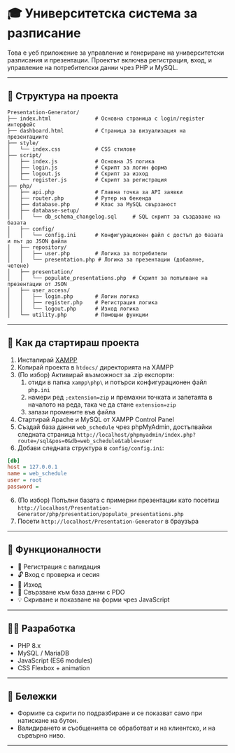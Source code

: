 # 🎓 Университетска система за разписание

Това е уеб приложение за управление и генериране на университетски разписания и презентации. Проектът включва регистрация, вход, и управление на потребителски данни чрез PHP и MySQL.

---

## 📁 Структура на проекта

```
Presentation-Generator/
├── index.html              # Основна страница с login/register интерфейс
├── dashboard.html          # Страница за визуализация на презентациите
├── style/
│   └── index.css           # CSS стилове
├── script/
│   ├── index.js            # Основна JS логика
│   ├── login.js            # Скрипт за логин форма
│   ├── logout.js           # Скрипт за изход
│   └── register.js         # Скрипт за регистрация
├── php/
│   ├── api.php             # Главна точка за API заявки
│   ├── router.php          # Рутер на бекенда
│   ├── database.php        # Клас за MySQL свързаност
│   ├── database-setup/
│   │   └── db_schema_changelog.sql     # SQL скрипт за създаване на базата
│   ├── config/
│   │   └── config.ini      # Конфигурационен файл с достъп до базата и път до JSON файла
│   ├── repository/
│   │   ├── user.php        # Логика за потребители
│   │   └── presentation.php # Логика за презентации (добавяне, четене)
│   ├── presentation/
│   │   └── populate_presentations.php  # Скрипт за попълване на презентации от JSON
│   ├── user_access/
│   │   ├── login.php       # Логин логика
│   │   ├── register.php    # Регистрация логика
│   │   └── logout.php      # Изход логика
│   └── utility.php         # Помощни функции
```

---

## 🚀 Как да стартираш проекта

1. Инсталирай [XAMPP](https://www.apachefriends.org/)
2. Копирай проекта в `htdocs/` директорията на XAMPP
3. (По избор) Активирай възможност за .zip експорти:
   1. отиди в папка `xampp\php\` и потърси конфигурационен файл `php.ini`
   2. намери ред `;extension=zip` и премахни точката и запетаята в началото на реда, така че да стане `extension=zip`
   3. запази промените във файла
3. Стартирай Apache и MySQL от XAMPP Control Panel
4. Създай база данни `web_schedule` чрез phpMyAdmin, достъпвайки следната страница `http://localhost/phpmyadmin/index.php?route=/sql&pos=0&db=web_schedule&table=user`
5. Добави следната структура в `config/config.ini`:

```ini
[db]
host = 127.0.0.1
name = web_schedule
user = root
password =
```
6. (По избор) Попълни базата с примерни презентации като посетиш `http://localhost/Presentation-Generator/php/presentation/populate_presentations.php`
7. Посети `http://localhost/Presentation-Generator` в браузъра



---

## 🧪 Функционалности

- 🔐 Регистрация с валидация
- 🔓 Вход с проверка и сесия
- 🚪 Изход
- 💾 Свързване към база данни с PDO
- 💡 Скриване и показване на форми чрез JavaScript

---

## 👩‍💻 Разработка

- PHP 8.x
- MySQL / MariaDB
- JavaScript (ES6 modules)
- CSS Flexbox + animation

---

## 📌 Бележки

- Формите са скрити по подразбиране и се показват само при натискане на бутон.
- Валидирането и съобщенията се обработват и на клиентско, и на сървърно ниво.

---
